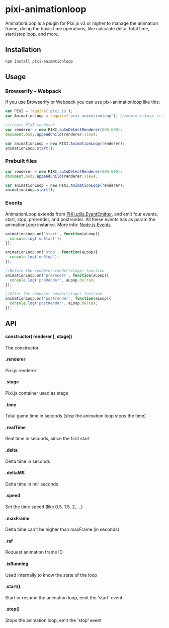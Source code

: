 pixi-animationloop
======================

AnimationLoop is a plugin for Pixi.js v3 or higher to manage the animation frame, doing the basic time operations, like calculate delta, total time, start/stop loop, and more.

## Installation
```
npm install pixi-animationloop
```

## Usage
### Browserify - Webpack
If you use Browserify or Webpack you can use pixi-animationloop like this:

```js
var PIXI = require('pixi.js');
var AnimationLoop = require('pixi-animationloop'); //AnimationLoop is added automatically to the PIXI namespace

//create PIXI renderer
var renderer = new PIXI.autoDetectRenderer(800,600);
document.body.appendChild(renderer.view);

var animationLoop = new PIXI.AnimationLoop(renderer);
animationLoop.start();
```

### Prebuilt files

```js
var renderer = new PIXI.autoDetectRenderer(800,600);
document.body.appendChild(renderer.view);

var animationLoop = new PIXI.AnimationLoop(renderer);
animationLoop.start();
```

### Events
AnimationLoop extends from [PIXI.utils.EventEmitter](https://github.com/primus/eventemitter3), and emit four events, start, stop, prerender, and postrender. All these events has as param the animationLoop instance. More info: [Node.js Events](https://nodejs.org/api/events.html#events_emitter_emit_event_arg1_arg2)

```js
animationLoop.on('start', function(aLoop){
  console.log('onStart');
});

animationLoop.on('stop', function(aLoop){
  console.log('onStop');
});

//Before the renderer.render(stage) function
animationLoop.on('prerender', function(aLoop){
  console.log('preRender', aLoop.delta);
});

//After the renderer.render(stage) function
animationLoop.on('postrender', function(aLoop){
  console.log('postRender', aLoop.delta);
});
```

## API
#### constructor( renderer [, stage])
The constructor
#### .renderer
Pixi.js renderer
#### .stage
Pixi.js container used as stage
#### .time
Total game time in seconds (stop the animation loop stops the time)
#### .realTime
Real time in seconds, since the first start
#### .delta
Delta time in seconds
#### .deltaMS
Delta time in milliseconds
#### .speed
Set the time speed (like 0.5, 1.5, 2, ...)
#### .maxFrame
Delta time can't be higher than maxFrame (in seconds)
#### .raf
Request animation frame ID
#### .isRunning
Used internally to know the state of the loop
#### .start()
Start or resume the animation loop, emit the 'start' event
#### .stop()
Stops the animation loop, emit the 'stop' event
